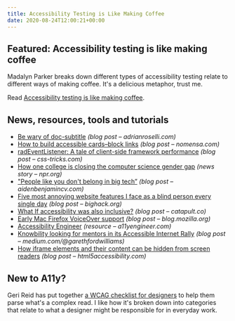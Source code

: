 ```yaml
---
title: Accessibility Testing is Like Making Coffee
date: 2020-08-24T12:00:21+00:00
---
```


## Featured: Accessibility testing is like making coffee

Madalyn Parker breaks down different types of accessibility testing relate to different ways of making coffee. It's a delicious metaphor, trust me.

Read [Accessibility testing is like making coffee](https://madalyn.dev/blog/a11y-testing-coffee/).

## News, resources, tools and tutorials

- [Be wary of doc-subtitle](https://adrianroselli.com/2020/08/be-wary-of-doc-subtitle.html) *(blog post – adrianroselli.com)*
- [How to build accessible cards–block links](https://www.nomensa.com/blog/2020/how-build-accessible-cards-block-links) *(blog post – nomensa.com)*
- [radEventListener: A tale of client-side framework performance](https://css-tricks.com/radeventlistener-a-tale-of-client-side-framework-performance/) *(blog post – css-tricks.com)*
- [How one college is closing the computer science gender gap](https://www.npr.org/sections/alltechconsidered/2013/05/01/178810710/How-One-College-Is-Closing-The-Tech-Gender-Gap) *(news story – npr.org)*
- ["People like you don't belong in big tech”](https://aidenbenjamincv.com/?p=250) *(blog post – aidenbenjamincv.com)*
- [Five most annoying website features I face as a blind person every single day](https://bighack.org/5-most-annoying-website-features-i-face-as-a-blind-screen-reader-user-accessibility/) *(blog post – bighack.org)*
- [What If accessibility was also inclusive?](https://catapult.co/stories/what-if-accessibility-was-also-inclusive-column-unquiet-mind-s-e-smith) *(blog post – catapult.co)*
- [Early Mac Firefox VoiceOver support](https://blog.mozilla.org/accessibility/early-mac-firefox-voiceover-support/) *(blog post – blog.mozilla.org)*
- [Accessibility Engineer](https://a11yengineer.com/) *(resource – a11yengineer.com)*
- [Knowbility looking for mentors in its Accessible Internet Rally](https://www.air-rallies.org/volunteer/for-mentors/) *(blog post – medium.com/@garethfordwilliams)*
- [How iframe elements and their content can be hidden from screen readers](https://html5accessibility.com/stuff/2020/08/20/hush-sweet-iframe/) *(blog post – html5accessibility.com)*

## New to A11y?

Geri Reid has put together [a WCAG checklist for designers](https://gerireid.com/wcag-for-designers.html) to help them parse what's a complex read. I like how it's broken down into categories that relate to what a designer might be responsible for in everyday work.
